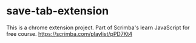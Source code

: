 # save-tab-extension
This is a chrome extension project. Part of Scrimba's learn JavaScript for free course. 
https://scrimba.com/playlist/pPD7Kt4
